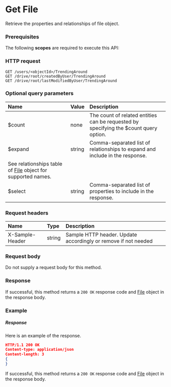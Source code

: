 # Get File

Retrieve the properties and relationships of file object.
### Prerequisites
The following **scopes** are required to execute this API: 
### HTTP request
<!-- { "blockType": "ignored" } -->
```http
GET /users/<objectId>/TrendingAround
GET /drive/root/createdByUser/TrendingAround
GET /drive/root/lastModifiedByUser/TrendingAround
```
### Optional query parameters
|Name|Value|Description|
|:---------------|:--------|:-------|
|$count|none|The count of related entities can be requested by specifying the $count query option.|
|$expand|string|Comma-separated list of relationships to expand and include in the response. 
See relationships table of [File](../resources/file.md) object for supported names. |
|$select|string|Comma-separated list of properties to include in the response.|

### Request headers
| Name       | Type | Description|
|:-----------|:------|:----------|
| X-Sample-Header  | string  | Sample HTTP header. Update accordingly or remove if not needed|

### Request body
Do not supply a request body for this method.
### Response
If successful, this method returns a `200 OK` response code and [File](../resources/file.md) object in the response body.
### Example
##### Response
Here is an example of the response.
<!-- {
  "blockType": "response",
  "truncated": false,
  "@odata.type": "file"
} -->
```json
HTTP/1.1 200 OK
Content-type: application/json
Content-length: 3
{
}
```
If successful, this method returns a `200 OK` response code and [File](../resources/file.md) object in the response body.

<!-- uuid: 2e24d6ae-1480-43cf-96ed-001241951aa7
2015-10-16 10:07:53 UTC -->
<!-- {
  "type": "#page.annotation",
  "description": "Get File",
  "keywords": "",
  "section": "documentation",
  "tocPath": ""
}-->